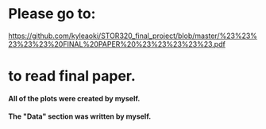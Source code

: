 # Please go to:
https://github.com/kyleaoki/STOR320_final_project/blob/master/%23%23%23%23%23%20FINAL%20PAPER%20%23%23%23%23%23.pdf
# to read final paper.
#### All of the plots were created by myself.
#### The "Data" section was written by myself.
